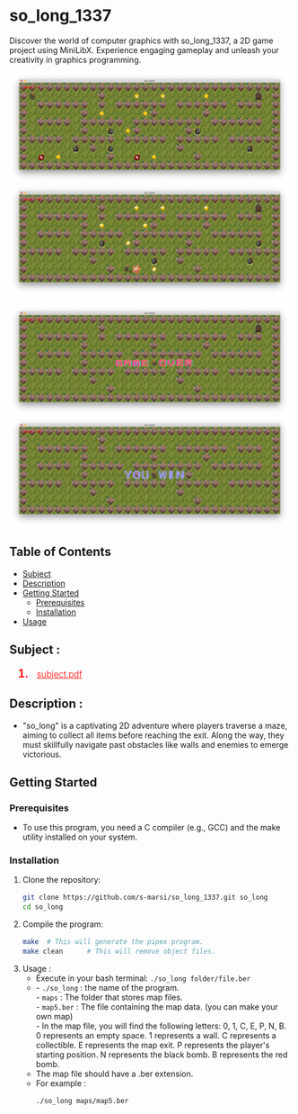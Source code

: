 # so_long_1337
Discover the world of computer graphics with so_long_1337, a 2D game project using MiniLibX. Experience engaging gameplay and unleash your creativity in graphics programming.

<p float="left">
  <img src="textures/github/1.png" width="500" />
  <img src="textures/github/2.png" width="500" />
</p>
<p float="left">
  <img src="textures/github/3.png" width="500" />
  <img src="textures/github/4.png" width="500" />
</p>

## Table of Contents
- [Subject](#subject)
- [Description](#description)
- [Getting Started](#getting-started)
  - [Prerequisites](#prerequisites)
  - [Installation](#installation)
- [Usage](#usage)

## Subject :
<ol style="margin-left: 15px;">
  <li style="font-size: 20px; font-weight: 600; color: red;">
     <a href="https://cdn.intra.42.fr/pdf/pdf/106591/en.subject.pdf" target="_blank" style="color: red; font-size: 15.5px; font-weight: 300; margin-left: 10px;"> subject.pdf </a>
  </li>
</ol>

## Description :
- "so_long" is a captivating 2D adventure where players traverse a maze, aiming to collect all items before reaching the exit. Along the way, they must skillfully navigate past obstacles like walls and enemies to emerge victorious.
  
## Getting Started
### Prerequisites
- To use this program, you need a C compiler (e.g., GCC) and the make utility installed on your system.

### Installation
1. Clone the repository:
    ```bash
    git clone https://github.com/s-marsi/so_long_1337.git so_long
    cd so_long
    ```
2. Compile the program:
    ```bash
    make  # This will generate the pipex program.
    make clean      # This will remove object files.
    ```
3. Usage :
    <ul>
      <li>Execute in your bash terminal: <code>./so_long folder/file.ber</code></li>
      <li> 
        - <code>./so_long</code> : the name of the program. <br>
        - <code>maps</code> : The folder that stores map files. <br>
        - <code>map5.ber</code> : The file containing the map data. (you can make your own map)<br>
        - In the map file, you will find the following letters: 0, 1, C, E, P, N, B. <br>
         0 represents an empty space.
         1 represents a wall.
         C represents a collectible.
         E represents the map exit.
         P represents the player's starting position.
         N represents the black bomb.
         B represents the red bomb.
      </li>
      <li> 
        The map file should have a .ber extension.
      </li>
      <li> For example : <br>
        <pre><code>./so_long maps/map5.ber</code></pre>
      </li>
    </ul>

